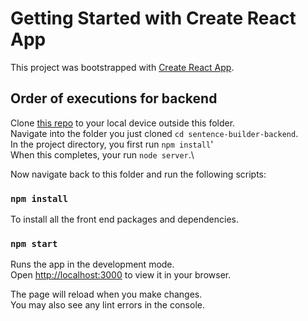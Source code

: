 # Getting Started with Create React App

This project was bootstrapped with [Create React App](https://github.com/facebook/create-react-app).

## Order of executions for backend

Clone [this repo](https://github.com/not-lonwabo/sentence-builder-backend.git) to your local device outside this folder.\
Navigate into the folder you just cloned ```cd sentence-builder-backend```.\
In the project directory, you first run ```npm install```'\
When this completes, your run ```node server```.\

Now navigate back to this folder and run the following scripts:

### `npm install`

To install all the front end packages and dependencies.

### `npm start`

Runs the app in the development mode.\
Open [http://localhost:3000](http://localhost:3000) to view it in your browser.

The page will reload when you make changes.\
You may also see any lint errors in the console.
